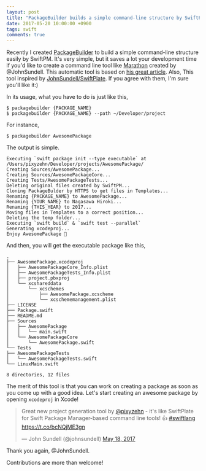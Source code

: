 ```yaml
---
layout: post
title: "PackageBuilder builds a simple command-line structure by SwiftPM"
date: 2017-05-20 10:00:00 +0900
tags: swift
comments: true
---
```


Recently I created [PackageBuilder](https://github.com/pixyzehn/PackageBuilder) to build a simple command-line structure easily by SwiftPM. It's very simple, but it saves a lot your development time if you'd like to create a command line tool like [Marathon](https://github.com/JohnSundell/Marathon) created by @JohnSundell. This automatic tool is based on [his great article](https://www.swiftbysundell.com/posts/building-a-command-line-tool-using-the-swift-package-manager). Also, This tool inspired by [JohnSundell/SwiftPlate](https://github.com/JohnSundell/SwiftPlate). If you agree with them, I'm sure you'll like it:)

In its usage, what you have to do is just like this,

```console
$ packagebuilder {PACKAGE_NAME}
$ packagebuilder {PACKAGE_NAME} --path ~/Developer/project
```

For instance,

```console
$ packagebuilder AwesomePackage
```

The output is simple.
```console
Executing `swift package init --type executable` at /Users/pixyzehn/Developer/projects/AwesomePackage/
Creating Sources/AwesomePackage...
Creating Sources/AwesomePackageCore...
Creating Tests/AwesomePackageTests...
Deleting original files created by SwiftPM...
Cloning PackageBulder by HTTPS to get files in Templates...
Renaming {PACKAGE_NAME} to AwesomePackage...
Renaming {YOUR_NAME} to Nagasawa Hiroki...
Renaming {THIS_YEAR} to 2017...
Moving files in Templates to a correct position...
Deleting the temp folder...
Executing `swift build` & `swift test --parallel`
Generating xcodeproj...
Enjoy AwesomePackage 🎉
```

And then, you will get the executable package like this,

```
.
├── AwesomePackage.xcodeproj
│   ├── AwesomePackageCore_Info.plist
│   ├── AwesomePackageTests_Info.plist
│   ├── project.pbxproj
│   └── xcshareddata
│       └── xcschemes
│           ├── AwesomePackage.xcscheme
│           └── xcschememanagement.plist
├── LICENSE
├── Package.swift
├── README.md
├── Sources
│   ├── AwesomePackage
│   │   └── main.swift
│   └── AwesomePackageCore
│       └── AwesomePackage.swift
└── Tests
├── AwesomePackageTests
│   └── AwesomePackageTests.swift
└── LinuxMain.swift

8 directories, 12 files
```

The merit of this tool is that you can work on creating a package as soon as you come up with a good idea. Let's start creating an awesome package by opening `xcodeproj` in Xcode!

<blockquote class="twitter-tweet" data-lang="en"><p lang="en" dir="ltr">Great new project generation tool by <a href="https://twitter.com/pixyzehn">@pixyzehn</a> - it&#39;s like SwiftPlate for Swift Package Manager-based command line tools! 👍 <a href="https://twitter.com/hashtag/swiftlang?src=hash">#swiftlang</a> <a href="https://t.co/bcNQjME3gn">https://t.co/bcNQjME3gn</a></p>&mdash; John Sundell (@johnsundell) <a href="https://twitter.com/johnsundell/status/865147650542362624">May 18, 2017</a></blockquote>
<script async src="//platform.twitter.com/widgets.js" charset="utf-8"></script>

Thank you again, @JohnSundell.

Contributions are more than welcome!
